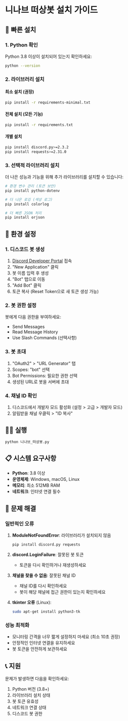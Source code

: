 # 니나브 떠상봇 설치 가이드

## 🚀 빠른 설치

### 1. Python 확인
Python 3.8 이상이 설치되어 있는지 확인하세요:
```bash
python --version
```

### 2. 라이브러리 설치

#### 최소 설치 (권장)
```bash
pip install -r requirements-minimal.txt
```

#### 전체 설치 (모든 기능)
```bash
pip install -r requirements.txt
```

#### 개별 설치
```bash
pip install discord.py>=2.3.2
pip install requests>=2.31.0
```

### 3. 선택적 라이브러리 설치

더 나은 성능과 기능을 위해 추가 라이브러리를 설치할 수 있습니다:

```bash
# 환경 변수 관리 (토큰 보안)
pip install python-dotenv

# 더 나은 로깅 (색상 로그)
pip install colorlog

# 더 빠른 JSON 처리
pip install orjson
```

## 🔧 환경 설정

### 1. 디스코드 봇 생성
1. [Discord Developer Portal](https://discord.com/developers/applications) 접속
2. "New Application" 클릭
3. 봇 이름 입력 후 생성
4. "Bot" 탭으로 이동
5. "Add Bot" 클릭
6. 토큰 복사 (Reset Token으로 새 토큰 생성 가능)

### 2. 봇 권한 설정
봇에게 다음 권한을 부여하세요:
- Send Messages
- Read Message History
- Use Slash Commands (선택사항)

### 3. 봇 초대
1. "OAuth2" > "URL Generator" 탭
2. Scopes: "bot" 선택
3. Bot Permissions: 필요한 권한 선택
4. 생성된 URL로 봇을 서버에 초대

### 4. 채널 ID 확인
1. 디스코드에서 개발자 모드 활성화 (설정 > 고급 > 개발자 모드)
2. 알림받을 채널 우클릭 > "ID 복사"

## 🏃‍♂️ 실행

```bash
python 니나브_떠상봇.py
```

## 📋 시스템 요구사항

- **Python**: 3.8 이상
- **운영체제**: Windows, macOS, Linux
- **메모리**: 최소 512MB RAM
- **네트워크**: 인터넷 연결 필수

## 🐛 문제 해결

### 일반적인 오류

1. **ModuleNotFoundError**: 라이브러리가 설치되지 않음
   ```bash
   pip install discord.py requests
   ```

2. **discord.LoginFailure**: 잘못된 봇 토큰
   - 토큰을 다시 확인하거나 재생성하세요

3. **채널을 찾을 수 없음**: 잘못된 채널 ID
   - 채널 ID를 다시 확인하세요
   - 봇이 해당 채널에 접근 권한이 있는지 확인하세요

4. **tkinter 오류** (Linux):
   ```bash
   sudo apt-get install python3-tk
   ```

### 성능 최적화

- 모니터링 간격을 너무 짧게 설정하지 마세요 (최소 10초 권장)
- 안정적인 인터넷 연결을 유지하세요
- 봇 토큰을 안전하게 보관하세요

## 📞 지원

문제가 발생하면 다음을 확인하세요:
1. Python 버전 (3.8+)
2. 라이브러리 설치 상태
3. 봇 토큰 유효성
4. 네트워크 연결 상태
5. 디스코드 봇 권한
